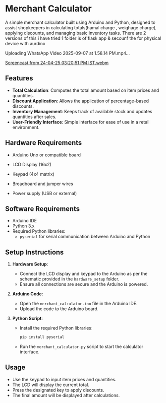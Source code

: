 # Merchant Calculator

A simple merchant calculator built using Arduino and Python, designed to assist shopkeepers in calculating totals(hamal charge , weighage charge), applying discounts, and managing basic inventory tasks.
There are 2 versions of this i have tried 1 folder is of flask app & secounf the for physical device with aurdino 



Uploading WhatsApp Video 2025-09-07 at 1.58.14 PM.mp4…



[Screencast from 24-04-25 03:20:51 PM IST.webm](https://github.com/user-attachments/assets/1a6652a4-fc3c-4059-90d1-d3d798e92a9d)

## Features

- **Total Calculation**: Computes the total amount based on item prices and quantities.
- **Discount Application**: Allows the application of percentage-based discounts.
- **Inventory Management**: Keeps track of available stock and updates quantities after sales.
- **User-Friendly Interface**: Simple interface for ease of use in a retail environment.

## Hardware Requirements

- Arduino Uno or compatible board
- LCD Display (16x2)
- Keypad (4x4 matrix)
- Breadboard and jumper wires

- Power supply (USB or external)

## Software Requirements

- Arduino IDE
- Python 3.x
- Required Python libraries:
  - `pyserial` for serial communication between Arduino and Python

## Setup Instructions

1. **Hardware Setup**:
   - Connect the LCD display and keypad to the Arduino as per the schematic provided in the `hardware_setup` folder.
   - Ensure all connections are secure and the Arduino is powered.

2. **Arduino Code**:
   - Open the `merchant_calculator.ino` file in the Arduino IDE.
   - Upload the code to the Arduino board.

3. **Python Script**:
   - Install the required Python libraries:
     ```bash
     pip install pyserial
     ```
   - Run the `merchant_calculator.py` script to start the calculator interface.

## Usage

- Use the keypad to input item prices and quantities.
- The LCD will display the current total.
- Press the designated key to apply discounts.
- The final amount will be displayed after calculations.


